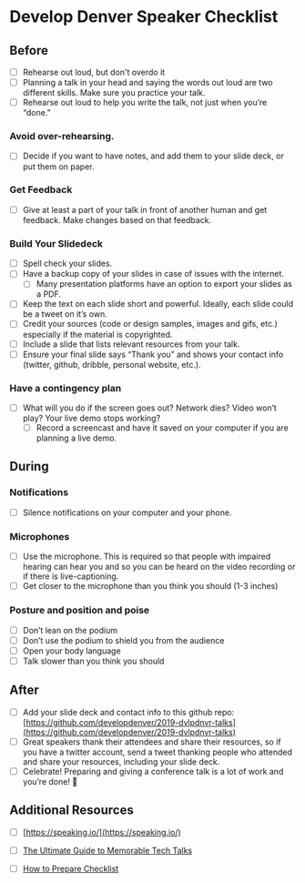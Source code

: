 # Develop Denver Speaker Checklist 

## Before 
* [ ] Rehearse out loud, but don't overdo it
* [ ] Planning a talk in your head and saying the words out loud are two different skills. Make sure you practice your talk. 
* [ ] Rehearse out loud to help you write the talk, not just when you’re “done.” 

### Avoid over-rehearsing.
* [ ] Decide if you want to have notes, and add them to your slide deck, or put them on paper. 

### Get Feedback 
* [ ] Give at least a part of your talk in front of another human and get feedback. Make changes based on that feedback.

### Build Your Slidedeck
* [ ] Spell check your slides.
* [ ] Have a backup copy of your slides in case of issues with the internet. 
    * [ ] Many presentation platforms have an option to export your slides as a PDF.
* [ ] Keep the text on each slide short and powerful. Ideally, each slide could be a tweet on it’s own. 
* [ ] Credit your sources (code or design samples, images and gifs, etc.) especially if the material is copyrighted. 
* [ ] Include a slide that lists relevant resources from your talk.
* [ ] Ensure your final slide says “Thank you” and shows your contact info (twitter, github, dribble, personal website, etc.).

### Have a contingency plan
* [ ] What will you do if the screen goes out? Network dies? Video won’t play? Your live demo stops working? 
    * [ ] Record a screencast and have it saved on your computer if you are planning a live demo.

## During 
### Notifications
* [ ] Silence notifications on your computer and your phone. 

### Microphones
* [ ] Use the microphone. This is required so that people with impaired hearing can hear you and so you can be heard on the video recording or if there is live-captioning. 
* [ ] Get closer to the microphone than you think you should (1-3 inches)

### Posture and position and poise
* [ ] Don’t lean on the podium
* [ ] Don’t use the podium to shield you from the audience
* [ ] Open your body language
* [ ] Talk slower than you think you should

## After
* [ ] Add your slide deck and contact info to this github repo: [https://github.com/developdenver/2019-dvlpdnvr-talks](https://github.com/developdenver/2019-dvlpdnvr-talks)
* [ ] Great speakers thank their attendees and share their resources, so if you have a twitter account, send a tweet thanking people who attended and share your resources, including your slide deck. 
* [ ] Celebrate! Preparing and giving a conference talk is a lot of work and you’re done! 🎉

## Additional Resources 
* [ ] [https://speaking.io/](https://speaking.io/)
* [ ] [The Ultimate Guide to Memorable Tech Talks](https://medium.com/@nnja/the-ultimate-guide-to-memorable-tech-talks-part-4-tools-of-the-trade-a2d5cb8e5daa)
* [ ] [How to Prepare Checklist](https://scottberkun.com/wp-content/uploads/2017/09/How-to-Prepare-checklist.pdf)

